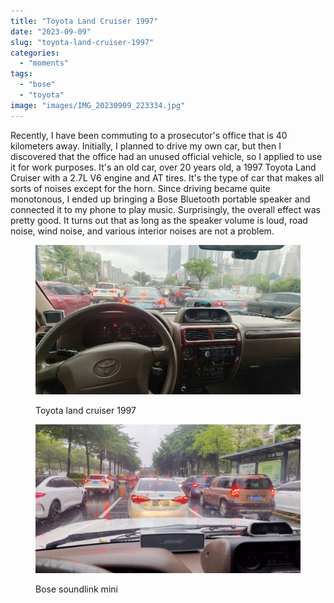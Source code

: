 ```yaml
---
title: "Toyota Land Cruiser 1997"
date: "2023-09-09"
slug: "toyota-land-cruiser-1997"
categories: 
  - "moments"
tags: 
  - "bose"
  - "toyota"
image: "images/IMG_20230909_223334.jpg"
---
```


Recently, I have been commuting to a prosecutor's office that is 40 kilometers away. Initially, I planned to drive my own car, but then I discovered that the office had an unused official vehicle, so I applied to use it for work purposes. It's an old car, over 20 years old, a 1997 Toyota Land Cruiser with a 2.7L V6 engine and AT tires. It's the type of car that makes all sorts of noises except for the horn. Since driving became quite monotonous, I ended up bringing a Bose Bluetooth portable speaker and connected it to my phone to play music. Surprisingly, the overall effect was pretty good. It turns out that as long as the speaker volume is loud, road noise, wind noise, and various interior noises are not a problem.

<figure>

![](images/IMG_20230909_223334-1024x577.jpg)

<figcaption>

Toyota land cruiser 1997

</figcaption>

</figure>

<figure>

![](images/IMG_20230909_223447-1024x575.jpg)

<figcaption>

Bose soundlink mini

</figcaption>

</figure>
